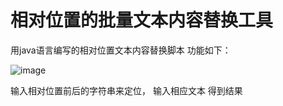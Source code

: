 # 相对位置的批量文本内容替换工具
用java语言编写的相对位置文本内容替换脚本
功能如下：

![image](https://user-images.githubusercontent.com/70327089/133884725-faa6d5ad-8172-4193-a80f-4cb5872eb9c2.png)


输入相对位置前后的字符串来定位，
输入相应文本
得到结果


